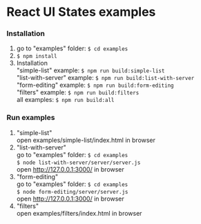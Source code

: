 React UI States examples
========================

### Installation
1. go to "examples" folder: ```$ cd examples```
2. ```$ npm install```
3. Installation  
"simple-list" example: ```$ npm run build:simple-list```  
"list-with-server" example: ```$ npm run build:list-with-server```  
"form-editing" example: ```$ npm run build:form-editing```  
"filters" example: ```$ npm run build:filters```  
all examples: ```$ npm run build:all```

### Run examples
1. "simple-list"  
open examples/simple-list/index.html in browser
2. "list-with-server"  
go to "examples" folder: ```$ cd examples```  
```$ node list-with-server/server/server.js```  
open http://127.0.0.1:3000/ in browser
3. "form-editing"  
go to "examples" folder: ```$ cd examples```  
```$ node form-editing/server/server.js```  
open http://127.0.0.1:3000/ in browser
4. "filters"  
open examples/filters/index.html in browser
